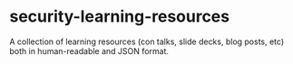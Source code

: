 # security-learning-resources
A collection of learning resources (con talks, slide decks, blog posts, etc) both in human-readable and JSON format.
